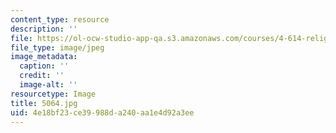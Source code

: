 ```yaml
---
content_type: resource
description: ''
file: https://ol-ocw-studio-app-qa.s3.amazonaws.com/courses/4-614-religious-architecture-and-islamic-cultures-fall-2002/4e18bf23ce39988da240aa1e4d92a3ee_5064.jpg
file_type: image/jpeg
image_metadata:
  caption: ''
  credit: ''
  image-alt: ''
resourcetype: Image
title: 5064.jpg
uid: 4e18bf23-ce39-988d-a240-aa1e4d92a3ee
---
```

